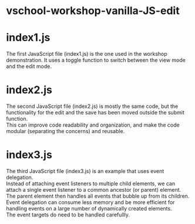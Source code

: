 # vschool-workshop-vanilla-JS-edit

# index1.js
The first JavaScript file (index1.js) is the one used in the workshop demonstration. It uses a toggle function to switch between the view mode and the edit mode.<br/>

# index2.js
The second JavaScript file (index2.js) is mostly the same code, but the functionality for the edit and the save has been moved outside the submit function.<br/>
This can improve code readability and organization, and make the code modular (separating the concerns) and reusable.<br/>

# index3.js
The third JavaScript file (index3.js) is an example that uses event delegation.<br/>
Instead of attaching event listeners to multiple child elements, we can attach a single event listener to a common ancestor (or parent) element. <br/>
The parent element then handles all events that bubble up from its children.<br/>
Event delegation can consume less memory and be more efficient for handling events on a large number of dynamically created elements.<br/>
The event targets do need to be handled carefullly.
